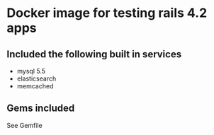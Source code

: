 # Docker image for testing rails 4.2 apps

## Included the following built in services

* mysql 5.5
* elasticsearch
* memcached

## Gems included

See Gemfile
